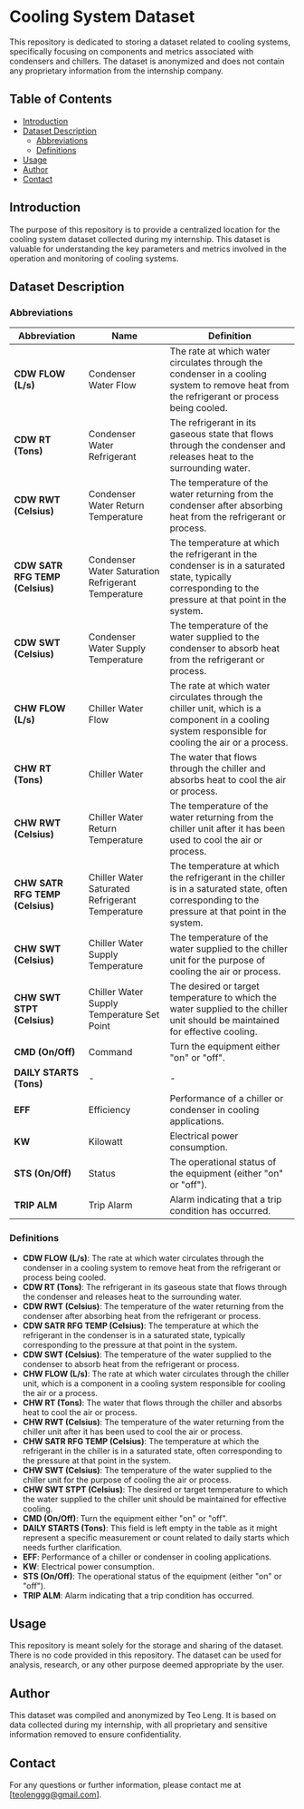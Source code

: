 # Cooling System Dataset

This repository is dedicated to storing a dataset related to cooling systems, specifically focusing on components and metrics associated with condensers and chillers. The dataset is anonymized and does not contain any proprietary information from the internship company.

## Table of Contents

- [Introduction](#introduction)
- [Dataset Description](#dataset-description)
  - [Abbreviations](#abbreviations)
  - [Definitions](#definitions)
- [Usage](#usage)
- [Author](#author)
- [Contact](#contact)

## Introduction

The purpose of this repository is to provide a centralized location for the cooling system dataset collected during my internship. This dataset is valuable for understanding the key parameters and metrics involved in the operation and monitoring of cooling systems.

## Dataset Description

### Abbreviations

| Abbreviation             | Name                                             | Definition                                                                                                         |
|--------------------------|--------------------------------------------------|--------------------------------------------------------------------------------------------------------------------|
| **CDW FLOW (L/s)**       | Condenser Water Flow                             | The rate at which water circulates through the condenser in a cooling system to remove heat from the refrigerant or process being cooled. |
| **CDW RT (Tons)**        | Condenser Water Refrigerant                      | The refrigerant in its gaseous state that flows through the condenser and releases heat to the surrounding water.   |
| **CDW RWT (Celsius)**    | Condenser Water Return Temperature               | The temperature of the water returning from the condenser after absorbing heat from the refrigerant or process.     |
| **CDW SATR RFG TEMP (Celsius)** | Condenser Water Saturation Refrigerant Temperature | The temperature at which the refrigerant in the condenser is in a saturated state, typically corresponding to the pressure at that point in the system. |
| **CDW SWT (Celsius)**    | Condenser Water Supply Temperature               | The temperature of the water supplied to the condenser to absorb heat from the refrigerant or process.              |
| **CHW FLOW (L/s)**       | Chiller Water Flow                               | The rate at which water circulates through the chiller unit, which is a component in a cooling system responsible for cooling the air or a process. |
| **CHW RT (Tons)**        | Chiller Water                                    | The water that flows through the chiller and absorbs heat to cool the air or process.                              |
| **CHW RWT (Celsius)**    | Chiller Water Return Temperature                 | The temperature of the water returning from the chiller unit after it has been used to cool the air or process.     |
| **CHW SATR RFG TEMP (Celsius)** | Chiller Water Saturated Refrigerant Temperature | The temperature at which the refrigerant in the chiller is in a saturated state, often corresponding to the pressure at that point in the system. |
| **CHW SWT (Celsius)**    | Chiller Water Supply Temperature                 | The temperature of the water supplied to the chiller unit for the purpose of cooling the air or process.            |
| **CHW SWT STPT (Celsius)** | Chiller Water Supply Temperature Set Point      | The desired or target temperature to which the water supplied to the chiller unit should be maintained for effective cooling. |
| **CMD (On/Off)**         | Command                                          | Turn the equipment either "on" or "off".                                                                           |
| **DAILY STARTS (Tons)**  | -                                                | -                                                                                                                  |
| **EFF**                  | Efficiency                                       | Performance of a chiller or condenser in cooling applications.                                                     |
| **KW**                   | Kilowatt                                         | Electrical power consumption.                                                                                      |
| **STS (On/Off)**         | Status                                           | The operational status of the equipment (either "on" or "off").                                                    |
| **TRIP ALM**             | Trip Alarm                                       | Alarm indicating that a trip condition has occurred.                                                               |

### Definitions

- **CDW FLOW (L/s)**: The rate at which water circulates through the condenser in a cooling system to remove heat from the refrigerant or process being cooled.
- **CDW RT (Tons)**: The refrigerant in its gaseous state that flows through the condenser and releases heat to the surrounding water.
- **CDW RWT (Celsius)**: The temperature of the water returning from the condenser after absorbing heat from the refrigerant or process.
- **CDW SATR RFG TEMP (Celsius)**: The temperature at which the refrigerant in the condenser is in a saturated state, typically corresponding to the pressure at that point in the system.
- **CDW SWT (Celsius)**: The temperature of the water supplied to the condenser to absorb heat from the refrigerant or process.
- **CHW FLOW (L/s)**: The rate at which water circulates through the chiller unit, which is a component in a cooling system responsible for cooling the air or a process.
- **CHW RT (Tons)**: The water that flows through the chiller and absorbs heat to cool the air or process.
- **CHW RWT (Celsius)**: The temperature of the water returning from the chiller unit after it has been used to cool the air or process.
- **CHW SATR RFG TEMP (Celsius)**: The temperature at which the refrigerant in the chiller is in a saturated state, often corresponding to the pressure at that point in the system.
- **CHW SWT (Celsius)**: The temperature of the water supplied to the chiller unit for the purpose of cooling the air or process.
- **CHW SWT STPT (Celsius)**: The desired or target temperature to which the water supplied to the chiller unit should be maintained for effective cooling.
- **CMD (On/Off)**: Turn the equipment either "on" or "off".
- **DAILY STARTS (Tons)**: This field is left empty in the table as it might represent a specific measurement or count related to daily starts which needs further clarification.
- **EFF**: Performance of a chiller or condenser in cooling applications.
- **KW**: Electrical power consumption.
- **STS (On/Off)**: The operational status of the equipment (either "on" or "off").
- **TRIP ALM**: Alarm indicating that a trip condition has occurred.

## Usage

This repository is meant solely for the storage and sharing of the dataset. There is no code provided in this repository. The dataset can be used for analysis, research, or any other purpose deemed appropriate by the user.

## Author

This dataset was compiled and anonymized by Teo Leng. It is based on data collected during my internship, with all proprietary and sensitive information removed to ensure confidentiality.

## Contact

For any questions or further information, please contact me at [teolenggg@gmail.com].
